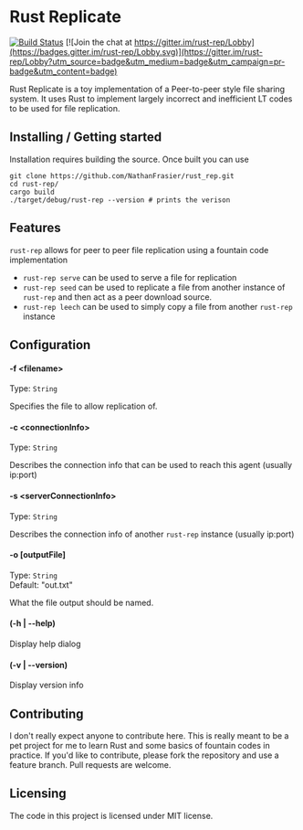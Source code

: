 # Rust Replicate

[![Build Status](https://travis-ci.org/NathanFrasier/rust-rep.svg?branch=master)](https://travis-ci.org/NathanFrasier/rust-rep)
[![Join the chat at https://gitter.im/rust-rep/Lobby](https://badges.gitter.im/rust-rep/Lobby.svg)](https://gitter.im/rust-rep/Lobby?utm_source=badge&utm_medium=badge&utm_campaign=pr-badge&utm_content=badge)

Rust Replicate is a toy implementation of a Peer-to-peer style file sharing system. It uses Rust to implement largely incorrect and inefficient LT codes to be used for file replication.

## Installing / Getting started

Installation requires building the source. Once built you can use

```shell
git clone https://github.com/NathanFrasier/rust_rep.git
cd rust-rep/
cargo build
./target/debug/rust-rep --version # prints the verison
```

## Features

`rust-rep` allows for peer to peer file replication using a fountain code implementation
* `rust-rep serve` can be used to serve a file for replication
* `rust-rep seed` can be used to replicate a file from another instance of `rust-rep` and then act as a peer download source.
* `rust-rep leech` can be used to simply copy a file from another `rust-rep` instance

## Configuration



#### -f \<filename>
Type: `String`

Specifies the file to allow replication of.


#### -c \<connectionInfo>
Type: `String`

Describes the connection info that can be used to reach this agent (usually ip:port)

#### -s \<serverConnectionInfo>
Type: `String`

Describes the connection info of another `rust-rep` instance (usually ip:port)

#### -o [outputFile]
Type: `String`  
Default: "out.txt"

What the file output should be named.

#### (-h | --help)

Display help dialog

#### (-v | --version)

Display version info

## Contributing

I don't really expect anyone to contribute here. This is really meant to be a pet project for me to learn Rust and some basics of fountain codes in practice. If you'd like to contribute, please fork the repository and use a feature branch. Pull requests are welcome.

## Licensing
The code in this project is licensed under MIT license.
